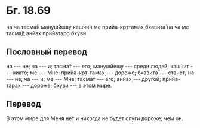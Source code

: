 # Бг. 18.69
на ча тасма̄н манушйешу
каш́чин ме прийа-кр̣ттамах̣
бхавита̄ на ча ме тасма̄д
анйах̣ прийатаро бхуви
## Пословный перевод

на --- не; ча --- и; тасма̄т --- его; манушйешу --- среди людей; каш́чит
--- никто; ме --- Мне; прийа-кр̣т-тамах̣ --- дороже; бхавита̄ --- станет;
на --- не; ча --- и; ме --- Мне; тасма̄т --- его; анйах̣ --- другой;
прийа-тарах̣ --- дороже; бхуви --- в этом мире.

## Перевод

В этом мире для Меня нет и никогда не будет слуги дороже, чем он.
